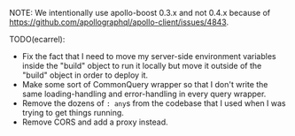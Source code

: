 NOTE: We intentionally use apollo-boost 0.3.x and not 0.4.x because of https://github.com/apollographql/apollo-client/issues/4843.

TODO(ecarrel):
- Fix the fact that I need to move my server-side environment variables inside the "build" object to run it locally but move it outside of the "build" object in order to deploy it.
- Make some sort of CommonQuery wrapper so that I don't write the same loading-handling and error-handling in every query wrapper.
- Remove the dozens of `: any`s from the codebase that I used when I was trying to get things running.
- Remove CORS and add a proxy instead.